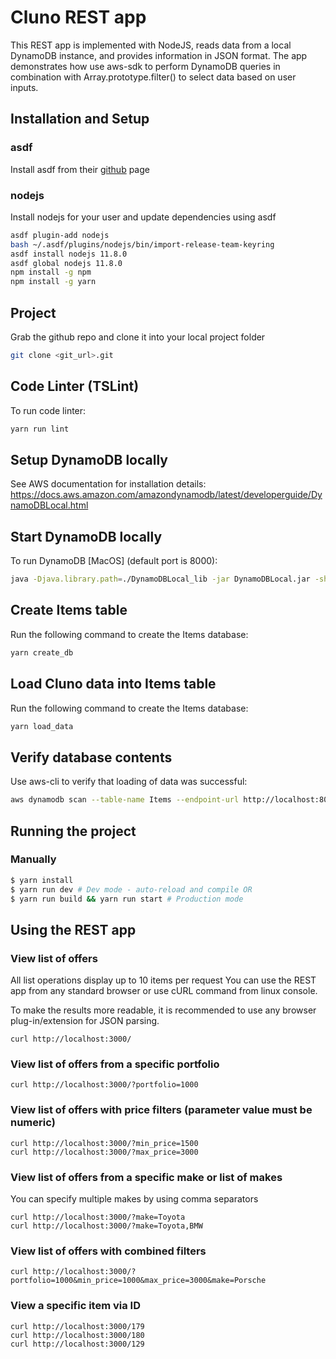 # Cluno REST app
This REST app is implemented with NodeJS, reads data from a local DynamoDB instance, and provides information in JSON format.
The app demonstrates how use aws-sdk to perform DynamoDB queries in combination with Array.prototype.filter() to select data based on user inputs.

## Installation and Setup

### asdf

Install asdf from their [github](https://github.com/asdf-vm/asdf.git) page

### nodejs

Install nodejs for your user and update dependencies using asdf

```bash
asdf plugin-add nodejs
bash ~/.asdf/plugins/nodejs/bin/import-release-team-keyring
asdf install nodejs 11.8.0
asdf global nodejs 11.8.0
npm install -g npm
npm install -g yarn
```

## Project

Grab the github repo and clone it into your local project folder

```bash
git clone <git_url>.git
```

## Code Linter (TSLint)

To run code linter:
```bash
yarn run lint
```

## Setup DynamoDB locally

See AWS documentation for installation details:
https://docs.aws.amazon.com/amazondynamodb/latest/developerguide/DynamoDBLocal.html


## Start DynamoDB locally
To run DynamoDB [MacOS] (default port is 8000):
```bash
java -Djava.library.path=./DynamoDBLocal_lib -jar DynamoDBLocal.jar -sharedDb
```

## Create Items table

Run the following command to create the Items database:
```bash
yarn create_db
```

## Load Cluno data into Items table

Run the following command to create the Items database:
```bash
yarn load_data
```

## Verify database contents

Use aws-cli to verify that loading of data was successful:
```bash
aws dynamodb scan --table-name Items --endpoint-url http://localhost:8000
```


## Running the project

### Manually

```bash
$ yarn install
$ yarn run dev # Dev mode - auto-reload and compile OR
$ yarn run build && yarn run start # Production mode
```

## Using the REST app

### View list of offers

All list operations display up to 10 items per request
You can use the REST app from any standard browser or use cURL command from linux console.

To make the results more readable, it is recommended to use any browser plug-in/extension for JSON parsing.

```
curl http://localhost:3000/
```

### View list of offers from a specific portfolio

```
curl http://localhost:3000/?portfolio=1000
```

### View list of offers with price filters (parameter value must be numeric)

```
curl http://localhost:3000/?min_price=1500
curl http://localhost:3000/?max_price=3000
```

### View list of offers from a specific make or list of makes
You can specify multiple makes by using comma separators

```
curl http://localhost:3000/?make=Toyota
curl http://localhost:3000/?make=Toyota,BMW
```

### View list of offers with combined filters

```
curl http://localhost:3000/?portfolio=1000&min_price=1000&max_price=3000&make=Porsche
```

### View a specific item via ID

```
curl http://localhost:3000/179
curl http://localhost:3000/180
curl http://localhost:3000/129
```
